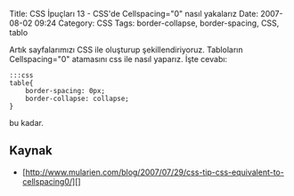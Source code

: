 Title: CSS İpuçları 13 - CSS&#039;de Cellspacing=&quot;0&quot; nasıl yakalarız
Date: 2007-08-02 09:24
Category: CSS
Tags: border-collapse, border-spacing, CSS, tablo

Artık sayfalarımızı CSS ile oluşturup şekillendiriyoruz. Tabloların
Cellspacing="0" atamasını css ile nasıl yaparız. İşte cevabı:

	:::css
	table{ 
		border-spacing: 0px; 
		border-collapse: collapse; 
	}  


bu kadar.

## Kaynak

-   [http://www.mularien.com/blog/2007/07/29/css-tip-css-equivalent-to-cellspacing0/][]

  [http://www.mularien.com/blog/2007/07/29/css-tip-css-equivalent-to-cellspacing0/]: http://www.mularien.com/blog/2007/07/29/css-tip-css-equivalent-to-cellspacing0/
